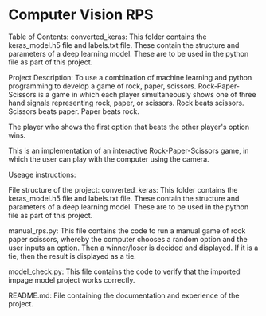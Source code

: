 # Computer Vision RPS

Table of Contents:
converted_keras: This folder contains the keras_model.h5 file and labels.txt file. These contain the structure and parameters of a deep learning model. These are to be used in the python file as part of this project.

Project Description:
To use a combination of machine learning and python programming to develop a game of rock, paper, scissors.
Rock-Paper-Scissors is a game in which each player simultaneously shows one of three hand signals representing rock, paper, or scissors. Rock beats scissors. Scissors beats paper. Paper beats rock.

The player who shows the first option that beats the other player's option wins.

This is an implementation of an interactive Rock-Paper-Scissors game, in which the user can play with the computer using the camera.

Useage instructions:

File structure of the project:
converted_keras: This folder contains the keras_model.h5 file and labels.txt file. These contain the structure and parameters of a deep learning model. These are to be used in the python file as part of this project.

manual_rps.py: This file contains the code to run a manual game of rock paper scissors, whereby the computer chooses a random option and the user inputs an option. Then a winner/loser is decided and displayed. If it is a tie, then the result is displayed as a tie.

model_check.py: This file contains the code to verify that the imported impage model project works correctly.

README.md: File containing the documentation and experience of the project.
